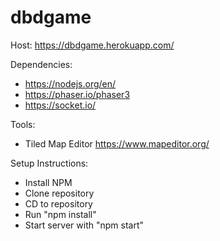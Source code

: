 # dbdgame
Host: https://dbdgame.herokuapp.com/

Dependencies:
- https://nodejs.org/en/
- https://phaser.io/phaser3
- https://socket.io/

Tools:
- Tiled Map Editor https://www.mapeditor.org/

Setup Instructions:
- Install NPM
- Clone repository
- CD to repository
- Run "npm install"
- Start server with "npm start"
